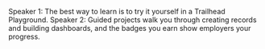 Speaker 1: The best way to learn is to try it yourself in a Trailhead Playground.
Speaker 2: Guided projects walk you through creating records and building dashboards, and the badges you earn show employers your progress.

